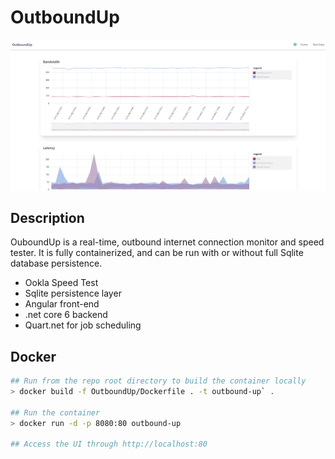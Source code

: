 # OutboundUp

![Screenshot](outboundup-screenshot.png)

## Description

OuboundUp is a real-time, outbound internet connection monitor and speed tester. It is fully containerized, and can be run with or without full Sqlite database persistence.

- Ookla Speed Test
- Sqlite persistence layer
- Angular front-end
- .net core 6 backend
- Quart.net for job scheduling

## Docker

```sh
## Run from the repo root directory to build the container locally
> docker build -f OutboundUp/Dockerfile . -t outbound-up` .

## Run the container
> docker run -d -p 8080:80 outbound-up

## Access the UI through http://localhost:80
```
